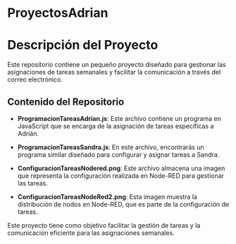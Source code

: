 # ProyectosAdrian
# Descripción del Proyecto

Este repositorio contiene un pequeño proyecto diseñado para gestionar las asignaciones de tareas semanales y facilitar la comunicación a través del correo electrónico.

## Contenido del Repositorio

- **ProgramacionTareasAdrian.js**: Este archivo contiene un programa en JavaScript que se encarga de la asignación de tareas específicas a Adrián.

- **ProgramacionTareasSandra.js**: En este archivo, encontrarás un programa similar diseñado para configurar y asignar tareas a Sandra.

- **ConfiguracionTareasNodered.png**: Este archivo almacena una imagen que representa la configuración realizada en Node-RED para gestionar las tareas.

- **ConfiguracionTareasNodeRed2.png**: Esta imagen muestra la distribución de nodos en Node-RED, que es parte de la configuración de tareas.

Este proyecto tiene como objetivo facilitar la gestión de tareas y la comunicación eficiente para las asignaciones semanales.

